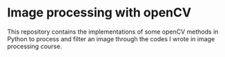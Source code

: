 # Image processing with openCV
This repository contains the implementations of some openCV methods in Python to process and filter an image through the codes I wrote in image processing course.
